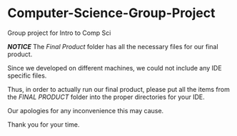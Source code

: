 # Computer-Science-Group-Project
Group project for Intro to Comp Sci


*****NOTICE*****
The *Final Product* folder has all the necessary files for our final product. 

Since we developed on different machines, we could not include any IDE specific files.

Thus, in order to actually run our final product, please put all the items from the *FINAL PRODUCT* folder into the proper directories for your IDE.

Our apologies for any inconvenience this may cause. 

Thank you for your time.
